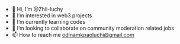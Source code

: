 - 👋 Hi, I’m @Zhii-luchy
- 👀 I’m interested in web3 projects
- 🌱 I’m currently learning codes
- 💞️ I’m looking to collaborate on community moderation related jobs
- 📫 How to reach me odinamkpaoluchi@gmail.com

<!---
Zhii-luchy/Zhii-luchy is a ✨ special ✨ repository because its `README.md` (this file) appears on your GitHub profile.
You can click the Preview link to take a look at your changes.
--->
